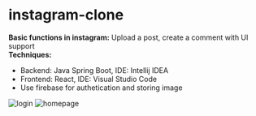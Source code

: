 # instagram-clone
**Basic functions in instagram:** Upload a post, create a comment with UI support<br />
**Techniques:**
- Backend: Java Spring Boot, IDE: Intellij IDEA
- Frontend: React, IDE: Visual Studio Code
- Use firebase for authetication and storing image

![login](https://user-images.githubusercontent.com/62010177/120953013-61741d00-c776-11eb-9543-1ed197411fe7.png)
![homepage](https://user-images.githubusercontent.com/62010177/120954238-efe99e00-c778-11eb-9faa-b7b24b369bda.png)
